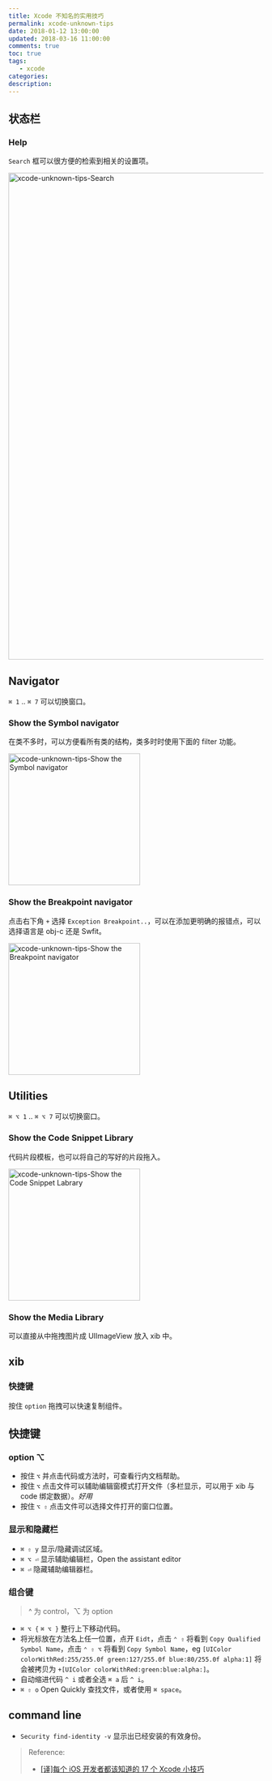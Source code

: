 ```yaml
---
title: Xcode 不知名的实用技巧
permalink: xcode-unknown-tips
date: 2018-01-12 13:00:00
updated: 2018-03-16 11:00:00
comments: true
toc: true
tags:
   - xcode
categories:
description:
---
```


## 状态栏

### Help

`Search` 框可以很方便的检索到相关的设置项。

<img src="https://ws4.sinaimg.cn/large/006tKfTcly1fnfz7x45n7j31ji0qi7n7.jpg" alt="xcode-unknown-tips-Search" width="960px" />

<!-- more -->

## Navigator

`⌘ 1` .. `⌘ 7` 可以切换窗口。

### Show the Symbol navigator

在类不多时，可以方便看所有类的结构，类多时时使用下面的 filter 功能。

<img src="https://ws2.sinaimg.cn/large/006tKfTcly1fnfz9nj48vj30ew0j841s.jpg" alt="xcode-unknown-tips-Show the Symbol navigator" width="260px" />

### Show the Breakpoint navigator

点击右下角 `+` 选择 `Exception Breakpoint..`，可以在添加更明确的报错点，可以选择语言是 obj-c 还是 Swfit。

<img src="https://ws2.sinaimg.cn/large/006tKfTcly1fnfzhvw416j30ew09gta7.jpg" alt="xcode-unknown-tips-Show the Breakpoint navigator" width="260px" />

## Utilities

`⌘ ⌥ 1` .. `⌘ ⌥ 7` 可以切换窗口。

### Show the Code Snippet Library

代码片段模板，也可以将自己的写好的片段拖入。

<img src="https://ws2.sinaimg.cn/large/006tKfTcly1fnfzv5u7ebj30ek0ey0uf.jpg" alt="xcode-unknown-tips-Show the Code Snippet Labrary" width="260px" />

### Show the Media Library

可以直接从中拖拽图片成 UIImageView 放入 xib 中。

## xib

### 快捷键

按住 `option` 拖拽可以快速复制组件。

## 快捷键

### option ⌥

- 按住 `⌥` 并点击代码或方法时，可查看行内文档帮助。
- 按住 `⌥` 点击文件可以辅助编辑窗模式打开文件（多栏显示，可以用于 xib 与 code 绑定数据）。*好用*
- 按住 `⌥ ⇧` 点击文件可以选择文件打开的窗口位置。

### 显示和隐藏栏

- `⌘ ⇧ y` 显示/隐藏调试区域。
- `⌘ ⌥ ⏎` 显示辅助编辑栏，Open the assistant editor
- `⌘ ⏎` 隐藏辅助编辑器栏。

### 组合键

> ^ 为 control，⌥ 为 option

- `⌘ ⌥ {` `⌘ ⌥ }` 整行上下移动代码。
- 将光标放在方法名上任一位置，点开 `Eidt`，点击 `⌃ ⇧` 将看到 `Copy Qualified Symbol Name`，点击 `⌃ ⇧ ⌥` 将看到 `Copy Symbol Name`，eg `[UIColor colorWithRed:255/255.0f green:127/255.0f blue:80/255.0f alpha:1]` 将会被拷贝为 `+[UIColor colorWithRed:green:blue:alpha:]`。
- 自动缩进代码 `^ i` 或者全选 `⌘ a` 后 `^ i`。
- `⌘ ⇧ o` Open Quickly 查找文件，或者使用 `⌘ space`。

## command line

- `Security find-identity -v` 显示出已经安装的有效身份。

> Reference:
> - [\[译\]每个 iOS 开发者都该知道的 17 个 Xcode 小技巧](https://juejin.im/post/5a7198ac51882573505189c8)
